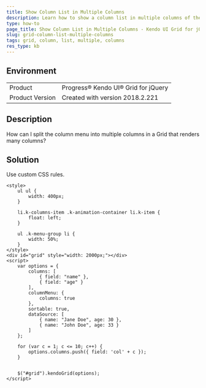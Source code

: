 ```yaml
---
title: Show Column List in Multiple Columns
description: Learn how to show a column list in multiple columns of the Kendo UI Grid.
type: how-to
page_title: Show Column List in Multiple Columns - Kendo UI Grid for jQuery
slug: grid-column-list-multiple-columns
tags: grid, column, list, multiple, columns
res_type: kb
---
```


## Environment

<table>
 <tr>
  <td>Product</td>
  <td>Progress® Kendo UI® Grid for jQuery</td> 
 </tr>
 <tr>
  <td>Product Version</td>
  <td>Created with version 2018.2.221</td>
 </tr>
</table>


## Description

How can I split the column menu into multiple columns in a Grid that renders many columns?

## Solution

Use custom CSS rules.

```dojo
<style>
    ul ul {
        width: 400px;
    }

    li.k-columns-item .k-animation-container li.k-item {
        float: left;
    }

    ul .k-menu-group li {
        width: 50%;
    }
</style>
<div id="grid" style="width: 2000px;"></div>
<script>
    var options = {
        columns: [
            { field: "name" },
            { field: "age" }
        ],
        columnMenu: {
            columns: true
        },
        sortable: true,
        dataSource: [
            { name: "Jane Doe", age: 30 },
            { name: "John Doe", age: 33 }
        ]
    };

    for (var c = 1; c <= 10; c++) {
        options.columns.push({ field: 'col' + c });
    }


    $("#grid").kendoGrid(options);
</script>
```
